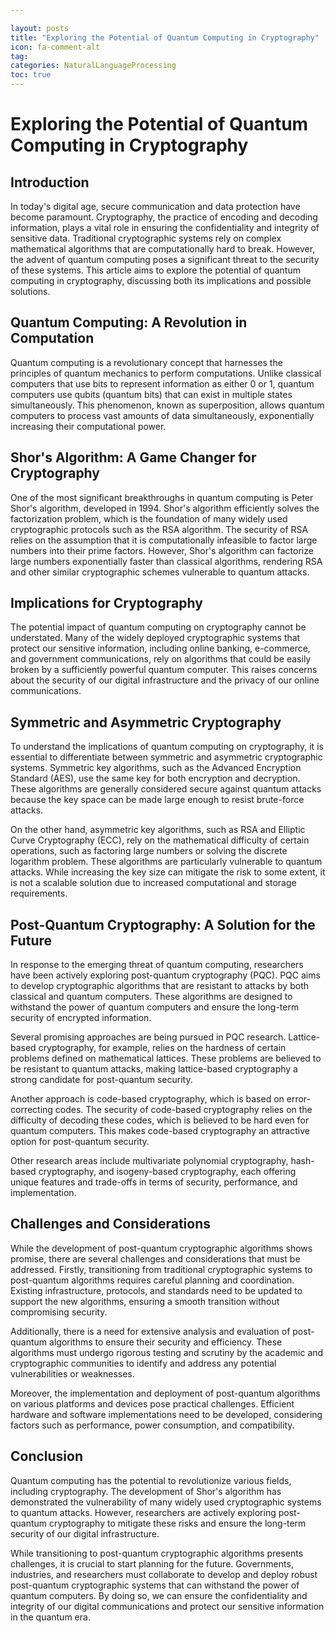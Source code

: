 ```yaml
---

layout: posts
title: "Exploring the Potential of Quantum Computing in Cryptography"
icon: fa-comment-alt
tag:      
categories: NaturalLanguageProcessing
toc: true
---
```




# Exploring the Potential of Quantum Computing in Cryptography

## Introduction

In today's digital age, secure communication and data protection have become paramount. Cryptography, the practice of encoding and decoding information, plays a vital role in ensuring the confidentiality and integrity of sensitive data. Traditional cryptographic systems rely on complex mathematical algorithms that are computationally hard to break. However, the advent of quantum computing poses a significant threat to the security of these systems. This article aims to explore the potential of quantum computing in cryptography, discussing both its implications and possible solutions.

## Quantum Computing: A Revolution in Computation

Quantum computing is a revolutionary concept that harnesses the principles of quantum mechanics to perform computations. Unlike classical computers that use bits to represent information as either 0 or 1, quantum computers use qubits (quantum bits) that can exist in multiple states simultaneously. This phenomenon, known as superposition, allows quantum computers to process vast amounts of data simultaneously, exponentially increasing their computational power.

## Shor's Algorithm: A Game Changer for Cryptography

One of the most significant breakthroughs in quantum computing is Peter Shor's algorithm, developed in 1994. Shor's algorithm efficiently solves the factorization problem, which is the foundation of many widely used cryptographic protocols such as the RSA algorithm. The security of RSA relies on the assumption that it is computationally infeasible to factor large numbers into their prime factors. However, Shor's algorithm can factorize large numbers exponentially faster than classical algorithms, rendering RSA and other similar cryptographic schemes vulnerable to quantum attacks.

## Implications for Cryptography

The potential impact of quantum computing on cryptography cannot be understated. Many of the widely deployed cryptographic systems that protect our sensitive information, including online banking, e-commerce, and government communications, rely on algorithms that could be easily broken by a sufficiently powerful quantum computer. This raises concerns about the security of our digital infrastructure and the privacy of our online communications.

## Symmetric and Asymmetric Cryptography

To understand the implications of quantum computing on cryptography, it is essential to differentiate between symmetric and asymmetric cryptographic systems. Symmetric key algorithms, such as the Advanced Encryption Standard (AES), use the same key for both encryption and decryption. These algorithms are generally considered secure against quantum attacks because the key space can be made large enough to resist brute-force attacks.

On the other hand, asymmetric key algorithms, such as RSA and Elliptic Curve Cryptography (ECC), rely on the mathematical difficulty of certain operations, such as factoring large numbers or solving the discrete logarithm problem. These algorithms are particularly vulnerable to quantum attacks. While increasing the key size can mitigate the risk to some extent, it is not a scalable solution due to increased computational and storage requirements.

## Post-Quantum Cryptography: A Solution for the Future

In response to the emerging threat of quantum computing, researchers have been actively exploring post-quantum cryptography (PQC). PQC aims to develop cryptographic algorithms that are resistant to attacks by both classical and quantum computers. These algorithms are designed to withstand the power of quantum computers and ensure the long-term security of encrypted information.

Several promising approaches are being pursued in PQC research. Lattice-based cryptography, for example, relies on the hardness of certain problems defined on mathematical lattices. These problems are believed to be resistant to quantum attacks, making lattice-based cryptography a strong candidate for post-quantum security.

Another approach is code-based cryptography, which is based on error-correcting codes. The security of code-based cryptography relies on the difficulty of decoding these codes, which is believed to be hard even for quantum computers. This makes code-based cryptography an attractive option for post-quantum security.

Other research areas include multivariate polynomial cryptography, hash-based cryptography, and isogeny-based cryptography, each offering unique features and trade-offs in terms of security, performance, and implementation.

## Challenges and Considerations

While the development of post-quantum cryptographic algorithms shows promise, there are several challenges and considerations that must be addressed. Firstly, transitioning from traditional cryptographic systems to post-quantum algorithms requires careful planning and coordination. Existing infrastructure, protocols, and standards need to be updated to support the new algorithms, ensuring a smooth transition without compromising security.

Additionally, there is a need for extensive analysis and evaluation of post-quantum algorithms to ensure their security and efficiency. These algorithms must undergo rigorous testing and scrutiny by the academic and cryptographic communities to identify and address any potential vulnerabilities or weaknesses.

Moreover, the implementation and deployment of post-quantum algorithms on various platforms and devices pose practical challenges. Efficient hardware and software implementations need to be developed, considering factors such as performance, power consumption, and compatibility.

## Conclusion

Quantum computing has the potential to revolutionize various fields, including cryptography. The development of Shor's algorithm has demonstrated the vulnerability of many widely used cryptographic systems to quantum attacks. However, researchers are actively exploring post-quantum cryptography to mitigate these risks and ensure the long-term security of our digital infrastructure.

While transitioning to post-quantum cryptographic algorithms presents challenges, it is crucial to start planning for the future. Governments, industries, and researchers must collaborate to develop and deploy robust post-quantum cryptographic systems that can withstand the power of quantum computers. By doing so, we can ensure the confidentiality and integrity of our digital communications and protect our sensitive information in the quantum era.